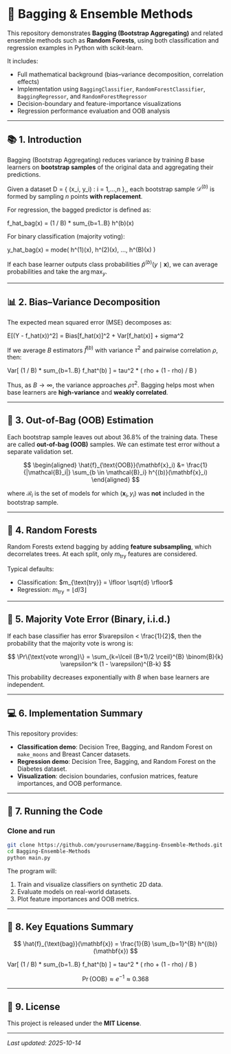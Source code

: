 
# 🧠 Bagging & Ensemble Methods

This repository demonstrates **Bagging (Bootstrap Aggregating)** and related ensemble methods such as **Random Forests**, using both classification and regression examples in Python with scikit-learn.

It includes:
- Full mathematical background (bias–variance decomposition, correlation effects)
- Implementation using `BaggingClassifier`, `RandomForestClassifier`, `BaggingRegressor`, and `RandomForestRegressor`
- Decision-boundary and feature-importance visualizations
- Regression performance evaluation and OOB analysis

---

## 📚 1. Introduction

Bagging (Bootstrap Aggregating) reduces variance by training $B$ base learners on **bootstrap samples** of the original data and aggregating their predictions.

Given a dataset D = { (x_i, y_i) : i = 1,...,n },, each bootstrap sample $\mathcal{D}^{(b)}$ is formed by sampling $n$ points **with replacement**.

For regression, the bagged predictor is defined as:

f_hat_bag(x) = (1 / B) * sum_{b=1..B} h^(b)(x)


For binary classification (majority voting):

y_hat_bag(x) = mode( h^(1)(x), h^(2)(x), ..., h^(B)(x) )


If each base learner outputs class probabilities $\hat{p}^{(b)}(y \mid \mathbf{x})$, we can average probabilities and take the $\arg\max_y$.

---

## 📊 2. Bias–Variance Decomposition

The expected mean squared error (MSE) decomposes as:

E[(Y - f_hat(x))^2] = Bias[f_hat(x)]^2 + Var[f_hat(x)] + sigma^2


If we average $B$ estimators $\hat{f}^{(b)}$ with variance $\tau^2$ and pairwise correlation $\rho$, then:

Var[ (1 / B) * sum_{b=1..B} f_hat^(b) ] = tau^2 * ( rho + (1 - rho) / B )


Thus, as $B \to \infty$, the variance approaches $\rho \tau^2$. Bagging helps most when base learners are **high-variance** and **weakly correlated**.

---

## 🔢 3. Out-of-Bag (OOB) Estimation

Each bootstrap sample leaves out about 36.8% of the training data. These are called **out-of-bag (OOB)** samples. We can estimate test error without a separate validation set.

$$
\begin{aligned}
\hat{f}_{\text{OOB}}(\mathbf{x}_i)
&= \frac{1}{|\mathcal{B}_i|} \sum_{b \in \mathcal{B}_i} h^{(b)}(\mathbf{x}_i)
\end{aligned}
$$

where $\mathcal{B}_i$ is the set of models for which $(\mathbf{x}_i, y_i)$ was **not** included in the bootstrap sample.

---

## 🌲 4. Random Forests

Random Forests extend bagging by adding **feature subsampling**, which decorrelates trees. At each split, only $m_{\text{try}}$ features are considered.

Typical defaults:
- Classification: $m_{\text{try}} = \lfloor \sqrt{d} \rfloor$
- Regression: $m_{\text{try}} = \lfloor d / 3 \rfloor$

---

## 🧮 5. Majority Vote Error (Binary, i.i.d.)

If each base classifier has error $\varepsilon < \frac{1}{2}$, then the probability that the majority vote is wrong is:

$$
\Pr\{\text{vote wrong}\} = \sum_{k=\lceil (B+1)/2 \rceil}^{B} \binom{B}{k} \varepsilon^k (1 - \varepsilon)^{B-k}
$$

This probability decreases exponentially with $B$ when base learners are independent.

---

## 💻 6. Implementation Summary

This repository provides:
- **Classification demo**: Decision Tree, Bagging, and Random Forest on `make_moons` and Breast Cancer datasets.
- **Regression demo**: Decision Tree, Bagging, and Random Forest on the Diabetes dataset.
- **Visualization**: decision boundaries, confusion matrices, feature importances, and OOB performance.

---

## 🧰 7. Running the Code

### Clone and run
```bash
git clone https://github.com/yourusername/Bagging-Ensemble-Methods.git
cd Bagging-Ensemble-Methods
python main.py
```

The program will:
1. Train and visualize classifiers on synthetic 2D data.
2. Evaluate models on real-world datasets.
3. Plot feature importances and OOB metrics.

---

## 🧠 8. Key Equations Summary

$$
\hat{f}_{\text{bag}}(\mathbf{x}) = \frac{1}{B} \sum_{b=1}^{B} h^{(b)}(\mathbf{x})
$$

Var[ (1 / B) * sum_{b=1..B} f_hat^(b) ] = tau^2 * ( rho + (1 - rho) / B )


$$
\Pr\{\text{OOB}\} \approx e^{-1} \approx 0.368
$$

---

## 🧾 9. License

This project is released under the **MIT License**.

---

_Last updated: 2025-10-14_